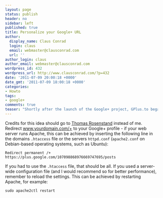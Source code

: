 ```yaml
---
layout: page
status: publish
header: no
sidebar: left
published: true
title: Personalize your Google+ URL
author:
  display_name: Claus Conrad
  login: claus
  email: webmaster@clausconrad.com
  url: ''
author_login: claus
author_email: webmaster@clausconrad.com
wordpress_id: 432
wordpress_url: http://www.clausconrad.com/?p=432
date: '2011-07-09 20:00:18 +0000'
date_gmt: '2011-07-09 18:00:18 +0000'
categories:
- Howto
tags:
- google+
comments: true
teaser: "Shortly after the launch of the Google+ project, GPlus.to began to offer personal URLs to Google+ profiles. If you have your own domain, here's a way to an even more personalized Google+ profile URL."
---
```

Credits for this idea should go to [Thomas Rosenstand](http://www.thomas-rosenstand.dk/+) instead of me. Redirect www.yourdomain.com/+ to your Google+ profile - if your web server runs Apache, this can be achieved by inserting the following line in the domains `.htaccess` file or the servers `httpd.conf` (`apache2.conf` on Debian-based operating systems, such as Ubuntu):

`Redirect permanent /+ https://plus.google.com/107098868976669747695/posts`

If you had to use the `.htaccess` file, that should be all. If you used a server-wide configuration file (and I would recommend so for better performance), remember to reload the settings. This can be achieved by restarting Apache, for example:

`sudo apache2ctl restart`
